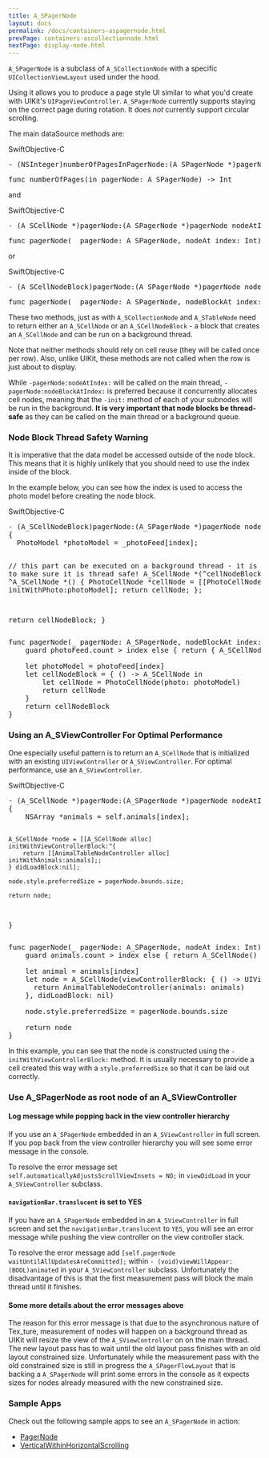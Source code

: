 ```yaml
---
title: A_SPagerNode
layout: docs
permalink: /docs/containers-aspagernode.html
prevPage: containers-ascollectionnode.html
nextPage: display-node.html
---
```


`A_SPagerNode` is a subclass of `A_SCollectionNode` with a specific `UICollectionViewLayout` used under the hood. 

Using it allows you to produce a page style UI similar to what you'd create with UIKit's `UIPageViewController`. `A_SPagerNode` currently supports staying on the correct page during rotation. It does _not_ currently support circular scrolling.

The main dataSource methods are:

<div class = "highlight-group">
<span class="language-toggle"><a data-lang="swift" class="swiftButton">Swift</a><a data-lang="objective-c" class = "active objcButton">Objective-C</a></span>
<div class = "code">
<pre lang="objc" class="objcCode">
- (NSInteger)numberOfPagesInPagerNode:(A_SPagerNode *)pagerNode
</pre>

<pre lang="swift" class = "swiftCode hidden">
func numberOfPages(in pagerNode: A_SPagerNode) -> Int
</pre>
</div>
</div>

and 

<div class = "highlight-group">
<span class="language-toggle"><a data-lang="swift" class="swiftButton">Swift</a><a data-lang="objective-c" class = "active objcButton">Objective-C</a></span>
<div class = "code">
<pre lang="objc" class="objcCode">
- (A_SCellNode *)pagerNode:(A_SPagerNode *)pagerNode nodeAtIndex:(NSInteger)index
</pre>

<pre lang="swift" class = "swiftCode hidden">
func pagerNode(_ pagerNode: A_SPagerNode, nodeAt index: Int) -> A_SCellNode
</pre>
</div>
</div>

or

<div class = "highlight-group">
<span class="language-toggle"><a data-lang="swift" class="swiftButton">Swift</a><a data-lang="objective-c" class = "active objcButton">Objective-C</a></span>
<div class = "code">
<pre lang="objc" class="objcCode">
- (A_SCellNodeBlock)pagerNode:(A_SPagerNode *)pagerNode nodeBlockAtIndex:(NSInteger)index`
</pre>

<pre lang="swift" class = "swiftCode hidden">
func pagerNode(_ pagerNode: A_SPagerNode, nodeBlockAt index: Int) -> A_SCellNodeBlock
</pre>
</div>
</div>

These two methods, just as with `A_SCollectionNode` and `A_STableNode` need to return either an `A_SCellNode` or an `A_SCellNodeBlock` - a block that creates an `A_SCellNode` and can be run on a background thread. 

Note that neither methods should rely on cell reuse (they will be called once per row). Also, unlike UIKit, these methods are not called when the row is just about to display. 

While `-pagerNode:nodeAtIndex:` will be called on the main thread, `-pagerNode:nodeBlockAtIndex:` is preferred because it concurrently allocates cell nodes, meaning that the `-init:` method of each  of your subnodes will be run in the background. **It is very important that node blocks be thread-safe** as they can be called on the main thread or a background queue.

### Node Block Thread Safety Warning

It is imperative that the data model be accessed outside of the node block. This means that it is highly unlikely that you should need to use the index inside of the block. 

In the example below, you can see how the index is used to access the photo model before creating the node block.

<div class = "highlight-group">
<span class="language-toggle"><a data-lang="swift" class="swiftButton">Swift</a><a data-lang="objective-c" class = "active objcButton">Objective-C</a></span>
<div class = "code">
  <pre lang="objc" class="objcCode">
- (A_SCellNodeBlock)pagerNode:(A_SPagerNode *)pagerNode nodeBlockAtIndex:(NSInteger)index
{
  PhotoModel *photoModel = _photoFeed[index];
  
  // this part can be executed on a background thread - it is important to make sure it is thread safe!
  A_SCellNode *(^cellNodeBlock)() = ^A_SCellNode *() {
    PhotoCellNode *cellNode = [[PhotoCellNode alloc] initWithPhoto:photoModel];
    return cellNode;
  };
  
  return cellNodeBlock;
}
</pre>

<pre lang="swift" class = "swiftCode hidden">
func pagerNode(_ pagerNode: A_SPagerNode, nodeBlockAt index: Int) -> A_SCellNodeBlock {
    guard photoFeed.count > index else { return { A_SCellNode() } }
    
    let photoModel = photoFeed[index]
    let cellNodeBlock = { () -> A_SCellNode in
        let cellNode = PhotoCellNode(photo: photoModel)
        return cellNode
    }
    return cellNodeBlock
}
</pre>
</div>
</div>

### Using an A_SViewController For Optimal Performance

One especially useful pattern is to return an `A_SCellNode` that is initialized with an existing `UIViewController` or `A_SViewController`. For optimal performance, use an `A_SViewController`.

<div class = "highlight-group">
<span class="language-toggle"><a data-lang="swift" class="swiftButton">Swift</a><a data-lang="objective-c" class = "active objcButton">Objective-C</a></span>
<div class = "code">
  <pre lang="objc" class="objcCode">
- (A_SCellNode *)pagerNode:(A_SPagerNode *)pagerNode nodeAtIndex:(NSInteger)index
{
    NSArray *animals = self.animals[index];
    
    A_SCellNode *node = [[A_SCellNode alloc] initWithViewControllerBlock:^{
        return [[AnimalTableNodeController alloc] initWithAnimals:animals];;
    } didLoadBlock:nil];
    
    node.style.preferredSize = pagerNode.bounds.size;
    
    return node;
}
</pre>

<pre lang="swift" class = "swiftCode hidden">
func pagerNode(_ pagerNode: A_SPagerNode, nodeAt index: Int) -> A_SCellNode {
    guard animals.count > index else { return A_SCellNode() }

    let animal = animals[index]
    let node = A_SCellNode(viewControllerBlock: { () -> UIViewController in
      return AnimalTableNodeController(animals: animals)
    }, didLoadBlock: nil)

    node.style.preferredSize = pagerNode.bounds.size

    return node
}
</pre>
</div>
</div>

In this example, you can see that the node is constructed using the `-initWithViewControllerBlock:` method.  It is usually necessary to provide a cell created this way with a `style.preferredSize` so that it can be laid out correctly.

### Use A_SPagerNode as root node of an A_SViewController

#### Log message while popping back in the view controller hierarchy
If you use an `A_SPagerNode` embedded in an `A_SViewController` in full screen. If you pop back from the view controller hierarchy you will see some error message in the console.

To resolve the error message set `self.automaticallyAdjustsScrollViewInsets = NO;` in `viewDidLoad` in your `A_SViewController` subclass.

#### `navigationBar.translucent` is set to YES
If you have an `A_SPagerNode` embedded in an `A_SViewController` in full screen and set the `navigationBar.translucent` to `YES`, you will see an error message while pushing the view controller on the view controller stack.

To resolve the error message add `[self.pagerNode waitUntilAllUpdatesAreCommitted];`  within `- (void)viewWillAppear:(BOOL)animated`  in your `A_SViewController` subclass.
Unfortunately the disadvantage of this is that the first measurement pass will block the main thread until it finishes.

#### Some more details about the error messages above
The reason for this error message is that due to the asynchronous nature of Tex_ture, measurement of nodes will happen on a background thread as UIKit will resize the view of the `A_SViewController`  on  on the main thread. The new layout pass has to wait until the old layout pass finishes with an old layout constrained size. Unfortunately while the measurement pass with the old constrained size is still in progress the `A_SPagerFlowLayout` that is backing a `A_SPagerNode` will print some errors in the console as it expects sizes for nodes already measured with the new constrained size.

### Sample Apps

Check out the following sample apps to see an `A_SPagerNode` in action:
<ul>
  <li><a href="https://github.com/texturegroup/texture/tree/master/examples/PagerNode">PagerNode</a></li>
  <li><a href="https://github.com/texturegroup/texture/tree/master/examples/VerticalWithinHorizontalScrolling">VerticalWithinHorizontalScrolling</a></li>
</ul>
